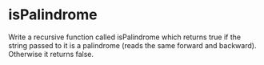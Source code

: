 # isPalindrome

Write a recursive function called isPalindrome which returns true if the string passed to it is a palindrome (reads the same forward and backward). Otherwise it returns false.

